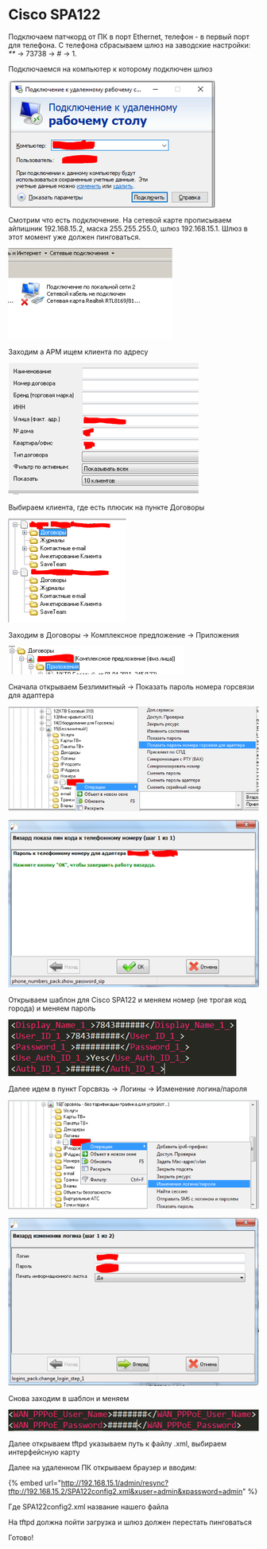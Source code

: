 # Cisco SPA122

Подключаем патчкорд от ПК в порт Ethernet, телефон - в первый порт для телефона. С телефона сбрасываем шлюз на заводские настройки: _\*\*_ -&gt; 73738 -&gt; \# -&gt; 1. 

Подключаемся на компьютер к которому подключен шлюз

![](../../../.gitbook/assets/image%20%2822%29.png)

Смотрим что есть подключение. На сетевой карте прописываем айпишник 192.168.15.2, маска 255.255.255.0, шлюз 192.168.15.1. Шлюз в этот момент уже должен пинговаться.

![](../../../.gitbook/assets/image%20%2824%29.png)

Заходим а АРМ ищем клиента по адресу

![](../../../.gitbook/assets/image%20%2815%29.png)

Выбираем клиента, где есть плюсик на пункте Договоры

![](../../../.gitbook/assets/image%20%2829%29.png)

Заходим в Договоры -&gt; Комплексное предложение -&gt; Приложения

![](../../../.gitbook/assets/image.png)

Сначала открываем Безлимитный -&gt; Показать пароль номера горсвязи для адаптера

![](../../../.gitbook/assets/image%20%2830%29.png)

![](../../../.gitbook/assets/image%20%2812%29.png)

Открываем шаблон  для Cisco SPA122 и меняем номер \(не трогая код города\) и меняем пароль

![](../../../.gitbook/assets/image%20%2827%29.png)

Далее идем в пункт Горсвязь -&gt; Логины -&gt; Изменение логина/пароля

![](../../../.gitbook/assets/image%20%285%29.png)

![](../../../.gitbook/assets/image%20%2816%29.png)

Снова заходим в шаблон и меняем 

![](../../../.gitbook/assets/image%20%2828%29.png)

Далее открываем tftpd указываем путь к файлу .xml, выбираем интерфейсную карту

Далее на удаленном ПК открываем браузер и вводим:

{% embed url="http://192.168.15.1/admin/resync?tftp://192.168.15.2/SPA122config2.xml&xuser=admin&xpassword=admin" %}

Где SPA122config2.xml название нашего файла

На tftpd должна пойти загрузка и шлюз должен перестать пинговаться

Готово!

